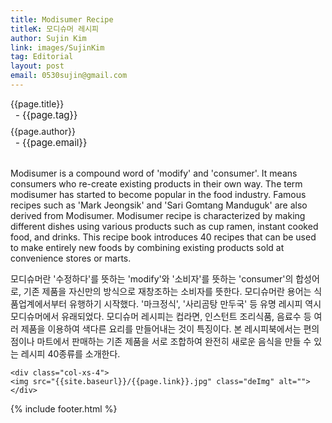 ```yaml
---
title: Modisumer Recipe
titleK: 모디슈머 레시피
author: Sujin Kim
link: images/SujinKim
tag: Editorial
layout: post
email: 0530sujin@gmail.com
---	
```


<div class="container">

<div class="deDep">
{{page.title}}<br>
<p style="font-size:15px; margin:0px; padding:0px 0px 0px 8px; margin:0px 0px 8px 0px;">- {{page.tag}}</p>
{{page.author}}<br>
<p style="font-size:15px; margin:0px; padding:0px 0px 0px 8px;">- {{page.email}}</p>
</div>

<br>

<div class="det lato">

<!--영문-->

Modisumer is a compound word of 'modify' and 'consumer'.
It means consumers who re-create existing products in their own way.
The term modisumer has started to become popular in the food industry. Famous recipes such as 'Mark Jeongsik' and 'Sari Gomtang Manduguk' are also derived from Modisumer.
Modisumer recipe is characterized by making different dishes using various products such as cup ramen, instant cooked food, and drinks.
This recipe book introduces 40 recipes that can be used to make entirely new foods by combining existing products sold at convenience stores or marts.

<!--영문-->

</div>


<div class="noto">
<!--국문-->

모디슈머란 '수정하다'를 뜻하는 'modify'와 '소비자'를 뜻하는 'consumer'의 합성어로, 기존 제품을 자신만의 방식으로 재창조하는 소비자를 뜻한다.
모디슈머란 용어는 식품업계에서부터 유행하기 시작했다. '마크정식', '사리곰탕 만두국' 등 유명 레시피 역시 모디슈머에서 유래되었다.
모디슈머 레시피는 컵라면, 인스턴트 조리식품, 음료수 등 여러 제품을 이용하여 색다른 요리를 만들어내는 것이 특징이다.
본 레시피북에서는 편의점이나 마트에서 판매하는 기존 제품을 서로 조합하여 완전히 새로운 음식을 만들 수 있는 레시피 40종류를 소개한다.

<!--국문-->

</div>

<div class="row noto">
	
	<div class="col-xs-4">
	<img src="{{site.baseurl}}/{{page.link}}.jpg" class="deImg" alt=""></div>
	
</div>

	

</div> 

{% include footer.html %}